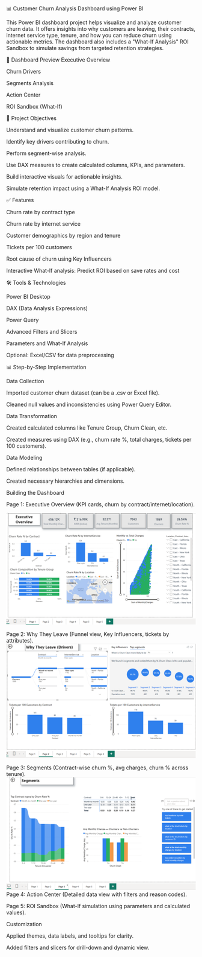 📊 Customer Churn Analysis Dashboard using Power BI

This Power BI dashboard project helps visualize and analyze customer churn data. It offers insights into why customers are leaving, their contracts, internet service type, tenure, and how you can reduce churn using actionable metrics. The dashboard also includes a "What-If Analysis" ROI Sandbox to simulate savings from targeted retention strategies.


🚀 Dashboard Preview
Executive Overview

Churn Drivers

Segments Analysis

Action Center

ROI Sandbox (What-If)

📌 Project Objectives

Understand and visualize customer churn patterns.

Identify key drivers contributing to churn.

Perform segment-wise analysis.

Use DAX measures to create calculated columns, KPIs, and parameters.

Build interactive visuals for actionable insights.

Simulate retention impact using a What-If Analysis ROI model.

✅ Features

Churn rate by contract type

Churn rate by internet service

Customer demographics by region and tenure

Tickets per 100 customers

Root cause of churn using Key Influencers

Interactive What-If analysis: Predict ROI based on save rates and cost


🛠 Tools & Technologies

Power BI Desktop

DAX (Data Analysis Expressions)

Power Query

Advanced Filters and Slicers

Parameters and What-If Analysis

Optional: Excel/CSV for data preprocessing


📊 Step-by-Step Implementation

Data Collection

Imported customer churn dataset (can be a .csv or Excel file).

Cleaned null values and inconsistencies using Power Query Editor.

Data Transformation

Created calculated columns like Tenure Group, Churn Clean, etc.

Created measures using DAX (e.g., churn rate %, total charges, tickets per 100 customers).

Data Modeling

Defined relationships between tables (if applicable).

Created necessary hierarchies and dimensions.

Building the Dashboard

Page 1: Executive Overview (KPI cards, churn by contract/internet/location).

![image_alt](https://github.com/Deepalirole/customer-churn-prediction/blob/955358c8d55a72403724e731bb4df5225a643564/Screenshot%202025-08-28%20130700.png)

Page 2: Why They Leave (Funnel view, Key Influencers, tickets by attributes).
![image_alt](https://github.com/Deepalirole/customer-churn-prediction/blob/0da659fe08eb6216ef26b9f3fa182fb30fe845a8/Screenshot%202025-08-28%20130719.png)

Page 3: Segments (Contract-wise churn %, avg charges, churn % across tenure).
![image_alt](https://github.com/Deepalirole/customer-churn-prediction/blob/b5062950b1c759beab9a4e125d4db8cf19f28427/Screenshot%202025-08-28%20130737.png
)
Page 4: Action Center (Detailed data view with filters and reason codes).

Page 5: ROI Sandbox (What-If simulation using parameters and calculated values).

Customization

Applied themes, data labels, and tooltips for clarity.

Added filters and slicers for drill-down and dynamic view.
